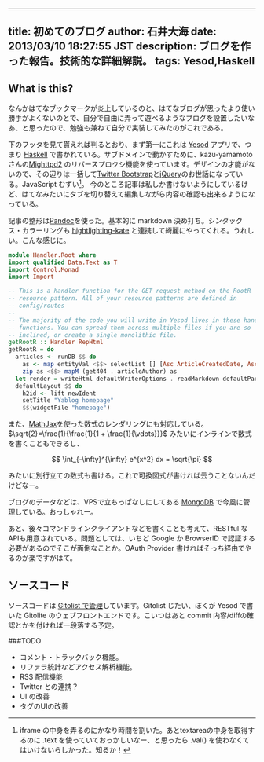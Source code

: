 ------
title: 初めてのブログ
author: 石井大海
date: 2013/03/10 18:27:55 JST
description: ブログを作った報告。技術的な詳細解説。
tags: Yesod,Haskell
------
## What is this?
なんかはてなブックマークが炎上しているのと、はてなブログが思ったより使い勝手がよくないのとで、自分で自由に弄って遊べるようなブログを設置したいなあ、と思ったので、勉強も兼ねて自分で実装してみたのがこれである。

下のフッタを見て貰えれば判るとおり、まず第一にこれは [Yesod](http://yesodweb.com) アプリで、つまり [Haskell](http://www.haskell.org) で書かれている。サブドメインで動かすために、kazu-yamamoto さんの[Mighttpd2](http://mew.org/~kazu/proj/mighttpd/en/) のリバースプロクシ機能を使っています。デザインの才能がないので、その辺りは一括して[Twitter Bootstrap](http://twitter.github.com/bootstrap/)と[jQuery](http://jquery.com/)のお世話になっている。JavaScript むずい[^1]。 今のところ記事は私しか書けないようにしているけど、はてなみたいにタブを切り替えて編集しながら内容の確認も出来るようになっている。

[^1]: iframe の中身を弄るのにかなり時間を割いた。あとtextareaの中身を取得するのに .text を使っていておっかしいなー、と思ったら .val() を使わなくてはいけないらしかった。知るか！

記事の整形は[Pandoc](http://hackage.haskell.org/package/pandoc)を使った。基本的に markdown 決め打ち。シンタックス・カラーリングも [hightlighting-kate](http://hackage.haskell.org/package/highlighting-kate) と連携して綺麗にやってくれる。うれしい。こんな感じに。

```haskell
module Handler.Root where
import qualified Data.Text as T
import Control.Monad
import Import

-- This is a handler function for the GET request method on the RootR
-- resource pattern. All of your resource patterns are defined in
-- config/routes
--
-- The majority of the code you will write in Yesod lives in these handler
-- functions. You can spread them across multiple files if you are so
-- inclined, or create a single monolithic file.
getRootR :: Handler RepHtml
getRootR = do
  articles <- runDB $$ do
    as <- map entityVal <$$> selectList [] [Asc ArticleCreatedDate, Asc ArticleCreatedTime, LimitTo 5 :: SelectOpt Article]
    zip as <$$> mapM (get404 . articleAuthor) as
  let render = writeHtml defaultWriterOptions . readMarkdown defaultParserState
  defaultLayout $$ do
    h2id <- lift newIdent
    setTitle "Yablog homepage"
    $$(widgetFile "homepage")
```

また、[MathJax](http://www.mathjax.org/)を使った数式のレンダリングにも対応している。$\sqrt{2}=\frac{1}{\frac{1}{1 + \frac{1}{\vdots}}}$ みたいにインラインで数式を書くこともできるし、

$$
\int_{-\infty}^{\infty} e^{x^2} dx = \sqrt{\pi}
$$

みたいに別行立ての数式も書ける。これで可換図式が書ければ云うことないんだけどなー。

ブログのデータなどは、VPSで立ちっぱなしにしてある [MongoDB](http://www.mongodb.org/) で今風に管理している。おっしゃれー。

あと、後々コマンドラインクライアントなどを書くことも考えて、RESTful なAPIも用意されている。問題としては、いちど Google か BrowserID で認証する必要があるのでそこが面倒なことか。OAuth Provider 書ければそっち経由でやるのが楽ですがはて。

## ソースコード
ソースコードは [Gitolist で管理](http://gitweb.konn-san.com/repo/Yablog/tree/master)しています。Gitolist じたい、ぼくが Yesod で書いた Gitolite のウェブフロントエンドです。こいつはあと commit 内容/diffの確認とかを付ければ一段落する予定。

###TODO
* コメント・トラックバック機能。
* リファラ統計などアクセス解析機能。
* RSS 配信機能
* Twitter との連携？
* UI の改善
* タグのUIの改善

